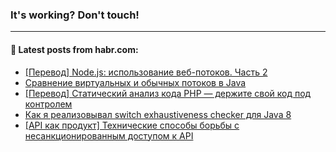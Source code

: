 ### It's working? Don't touch!

---
<!--
#### 🛠️ Technical stack:

![C++](https://img.shields.io/badge/C++-informational?logo=c%2B%2B&style=flat&logoColor=white&color=9C033A)
![Java](https://img.shields.io/badge/Java-informational?logo=java&style=flat&logoColor=white&color=007396)
![Kotlin](https://img.shields.io/badge/Kotlin-informational?logo=Kotlin&style=flat&logoColor=white&color=0095D5)
![JS](https://img.shields.io/badge/JS-informational?logo=javaScript&style=flat&logoColor=black&color=F7Df1E) <br>
![HTML5](https://img.shields.io/badge/HTML5-informational?logo=html5&style=flat&logoColor=white&color=E34F26)
![CSS3](https://img.shields.io/badge/CSS3-informational?logo=css3&style=flat&logoColor=white&color=157286)
![Sass](https://img.shields.io/badge/Saas-informational?logo=sass&style=flat&logoColor=white&color=hotpink)
![PHP](https://img.shields.io/badge/PHP-informational?logo=php&style=flat&logoColor=white&color=777BB4) <br>
![WebPAck](https://img.shields.io/badge/WebPack-informational?logo=webPack&style=flat&logoColor=white&color=FF6F00)
![Bootstrap](https://img.shields.io/badge/Bootstrap-informational?logo=Bootstrap&style=flat&logoColor=white&color=7952B3)
![MySQL](https://img.shields.io/badge/MySQL-informational?logo=MySQL&style=flat&logoColor=white&color=00f) <br>
![NodeJS](https://img.shields.io/badge/NodeJS-informational?logo=node.js&style=flat&logoColor=white&color=43853D)
![Spring](https://img.shields.io/badge/Spring-informational?logo=Spring&style=flat&logoColor=white&color=0A9EDC)
![Angular](https://img.shields.io/badge/Vue-informational?logo=vue.js&style=flat&logoColor=white&color=red)
![Git](https://img.shields.io/badge/Git-informational?logo=git&style=flat&logoColor=white&color=darkorange)

___
-->

#### 💬 Latest posts from habr.com:

<!-- BLOG-POST-LIST:START -->
- [[Перевод] Node.js: использование веб-потоков. Часть 2](https://habr.com/ru/post/676210/?utm_source=habrahabr&utm_medium=rss&utm_campaign=676210)
- [Сравнение виртуальных и обычных потоков в Java](https://habr.com/ru/post/676084/?utm_source=habrahabr&utm_medium=rss&utm_campaign=676084)
- [[Перевод] Статический анализ кода PHP — держите свой код под контролем](https://habr.com/ru/post/676126/?utm_source=habrahabr&utm_medium=rss&utm_campaign=676126)
- [Как я реализовывал switch exhaustiveness checker для Java 8](https://habr.com/ru/post/676182/?utm_source=habrahabr&utm_medium=rss&utm_campaign=676182)
- [[API как продукт] Технические способы борьбы с несанкционированным доступом к API](https://habr.com/ru/post/676222/?utm_source=habrahabr&utm_medium=rss&utm_campaign=676222)
<!-- BLOG-POST-LIST:END -->
